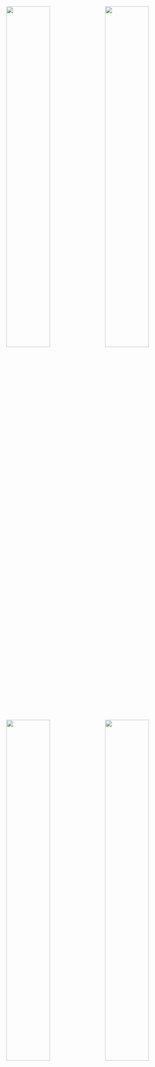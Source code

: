 <img  align="left" width="48%" style="vertical-align:middle;margin:5px 0px" src="https://github-readme-stats.vercel.app/api?username=drypycode&count_private=true&theme=vue-dark">

<img align="right" width="48%" style="vertical-align:middle;margin:5px 0px" src="https://github-readme-stats.vercel.app/api/top-langs/?username=drypycode&count_private=true&layout=compact&theme=vue-dark">

<img align="left" width="48%" style="vertical-align:middle;margin:5px 0px" src="https://github-readme-stats.vercel.app/api/pin/?username=drypycode&repo=s3-music-server&theme=vue-dark">

<img align="right" width="48%" style="vertical-align:middle;margin:5px 0px" src="https://github-readme-stats.vercel.app/api/pin/?username=drypycode&repo=zelle-python&theme=vue-dark">

<!--
**drypycode/drypycode** is a ✨ _special_ ✨ repository because its `README.md` (this file) appears on your GitHub profile.

Here are some ideas to get you started:

- 🔭 I’m currently working on ...
- 🌱 I’m currently learning ...
- 👯 I’m looking to collaborate on ...
- 🤔 I’m looking for help with ...
- 💬 Ask me about ...
- 📫 How to reach me: ...
- 😄 Pronouns: ...
- ⚡ Fun fact: ...
-->
